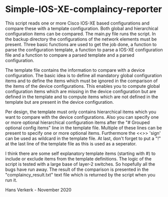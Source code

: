# Simple-IOS-XE-complaincy-reporter
This script reads one or more Cisco IOS-XE based configurations and compare these with a template configuration. Both global and hierarchical configuration items can be compared. The main.py file runs the script. In the backup directory the configurations of the network elements must be present. Three basic functions are used to get the job done, a function to parse the configuration template, a function to parse a IOS-XE configuration file and a function to compare a parsed template and a parsed configuration.

The template file contains the information to compare with a device configuration. The basic idea is to define all mandatory global configuration items and to define the items which must be ignored in the comparison of the items of the device configurations. This enables you to compute global configuration items which are missing in the device configuration but are defined in the template and to compute items which are not defined in the template but are present in the device configuration. 

Per design, the template must only contains hierarchical items which you want to compare with the device configurations. Also you can specify one or more optional hierarchical configuration items after the "# Grouped optional config items" line in the template file. Multiple of these lines can be present to specify one or more optional items. Furthermore the <<>> 'sign' can be used as wildcard in the template file. At last, don't forget to put a "!" at the last line of the template file as this is used as a seperator.

I think there are some self explanatory template items (starting with #) to include or exclude items from the template definitions. The logic of the script is tested with a large base of layer-2 switches. So hopefully all the bugs have run away. The result of the comparison is presented in the "complaincy_result.txt" text file which is returned by the script when you run it.

Hans Verkerk - November 2020
